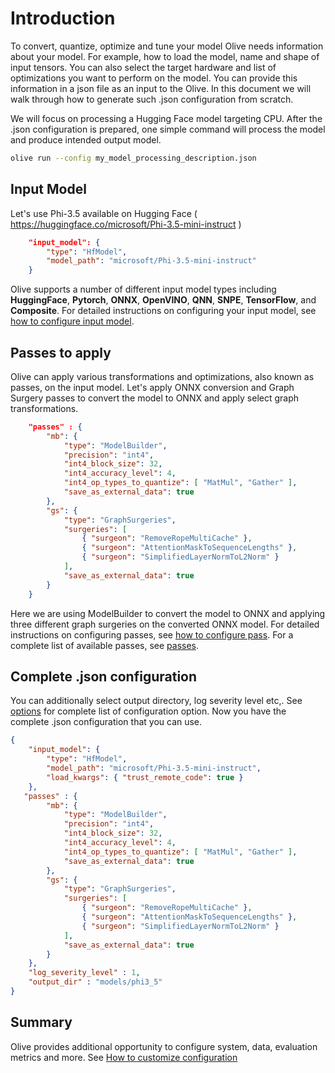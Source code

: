 # Introduction

To convert, quantize, optimize and tune your model Olive needs information about your model. For example, how to load the model, name and shape of input tensors. You can also select the target hardware and list of optimizations you want to perform on the model. You can provide this information in a json file as an input to the Olive. In this document we will walk through how to generate such .json configuration from scratch.

We will focus on processing a Hugging Face model targeting CPU. After the .json configuration is prepared, one simple command will process the model and produce intended output model.

```bash
olive run --config my_model_processing_description.json
```

## Input Model

Let's use Phi-3.5 available on Hugging Face ( https://huggingface.co/microsoft/Phi-3.5-mini-instruct )

```json
    "input_model": {
        "type": "HfModel",
        "model_path": "microsoft/Phi-3.5-mini-instruct"
    }
```
Olive supports a number of different input model types including **HuggingFace**, **Pytorch**, **ONNX**, **OpenVINO**, **QNN**, **SNPE**, **TensorFlow**, and **Composite**. For detailed instructions on configuring your input model, see [how to configure input model](../configure-workflows/how-to-configure-model.md).

## Passes to apply

Olive can apply various transformations and optimizations, also known as passes, on the input model. Let's apply ONNX conversion and Graph Surgery passes to convert the model to ONNX and apply select graph transformations.

```json
    "passes" : {
        "mb": {
            "type": "ModelBuilder",
            "precision": "int4",
            "int4_block_size": 32,
            "int4_accuracy_level": 4,
            "int4_op_types_to_quantize": [ "MatMul", "Gather" ],
            "save_as_external_data": true
        },
        "gs": {
            "type": "GraphSurgeries",
            "surgeries": [
                { "surgeon": "RemoveRopeMultiCache" },
                { "surgeon": "AttentionMaskToSequenceLengths" },
                { "surgeon": "SimplifiedLayerNormToL2Norm" }
            ],
            "save_as_external_data": true
        }
    }
```
Here we are using ModelBuilder to convert the model to ONNX and applying three different graph surgeries on the converted ONNX model. For detailed instructions on configuring passes, see [how to configure pass](../configure-workflows/pass-configuration.md). For a complete list of available passes, see [passes](../../reference/pass.rst).

## Complete .json configuration

You can additionally select output directory, log severity level etc,. See [options](../../reference/options.html) for complete list of configuration option. Now you have the complete .json configuration that you can use.

```json
{
    "input_model": {
        "type": "HfModel",
        "model_path": "microsoft/Phi-3.5-mini-instruct",
        "load_kwargs": { "trust_remote_code": true }
    },
   "passes" : {
        "mb": {
            "type": "ModelBuilder",
            "precision": "int4",
            "int4_block_size": 32,
            "int4_accuracy_level": 4,
            "int4_op_types_to_quantize": [ "MatMul", "Gather" ],
            "save_as_external_data": true
        },
        "gs": {
            "type": "GraphSurgeries",
            "surgeries": [
                { "surgeon": "RemoveRopeMultiCache" },
                { "surgeon": "AttentionMaskToSequenceLengths" },
                { "surgeon": "SimplifiedLayerNormToL2Norm" }
            ],
            "save_as_external_data": true
        }
    },
    "log_severity_level" : 1,
    "output_dir" : "models/phi3_5"
}
```

## Summary

Olive provides additional opportunity to configure system, data, evaluation metrics and more. See [How to customize configuration](#how-to-customize-configuration)
